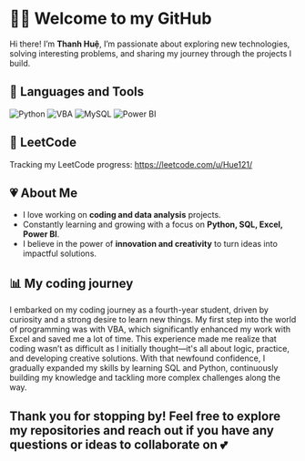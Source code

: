 # 🙋‍♀️ Welcome to my GitHub

Hi there! I’m **Thanh Huệ**, I’m passionate about exploring new technologies, solving interesting problems, and sharing my journey through the projects I build.

## 🎀 Languages and Tools

![Python](https://img.shields.io/badge/Python-3776AB?style=for-the-badge&logo=python&logoColor=white)
![VBA](https://img.shields.io/badge/VBA-217346?style=for-the-badge&logo=microsoft-excel&logoColor=white)
![MySQL](https://img.shields.io/badge/MySQL-00000F?style=for-the-badge&logo=mysql&logoColor=white)
![Power BI](https://img.shields.io/badge/Power%20BI-F2C811?style=for-the-badge&logo=powerbi&logoColor=black)
<br />

## 🌸 LeetCode
Tracking my LeetCode progress: https://leetcode.com/u/Hue121/

## 💗 About Me  
- I love working on **coding and data analysis** projects.  
- Constantly learning and growing with a focus on **Python, SQL, Excel, Power BI**.  
- I believe in the power of **innovation and creativity** to turn ideas into impactful solutions.

## 📊 My coding journey
I embarked on my coding journey as a fourth-year student, driven by curiosity and a strong desire to learn new things. My first step into the world of programming was with VBA, which significantly enhanced my work with Excel and saved me a lot of time. This experience made me realize that coding wasn’t as difficult as I initially thought—it's all about logic, practice, and developing creative solutions. With that newfound confidence, I gradually expanded my skills by learning SQL and Python, continuously building my knowledge and tackling more complex challenges along the way.

## Thank you for stopping by! Feel free to explore my repositories and reach out if you have any questions or ideas to collaborate on 💕  
